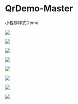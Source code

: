 # QrDemo-Master
小程序样式Demo

![](https://github.com/huangshuyuan/QrDemo-Master/blob/master/image/1.png)

![](https://github.com/huangshuyuan/QrDemo-Master/blob/master/image/2.png)


![](https://github.com/huangshuyuan/QrDemo-Master/blob/master/image/3.png)


![](https://github.com/huangshuyuan/QrDemo-Master/blob/master/image/4.png)

![](https://github.com/huangshuyuan/QrDemo-Master/blob/master/image/5.png)


![](https://github.com/huangshuyuan/QrDemo-Master/blob/master/image/6.png)


![](https://github.com/huangshuyuan/QrDemo-Master/blob/master/image/7.png)

![](https://github.com/huangshuyuan/QrDemo-Master/blob/master/image/8.png)
